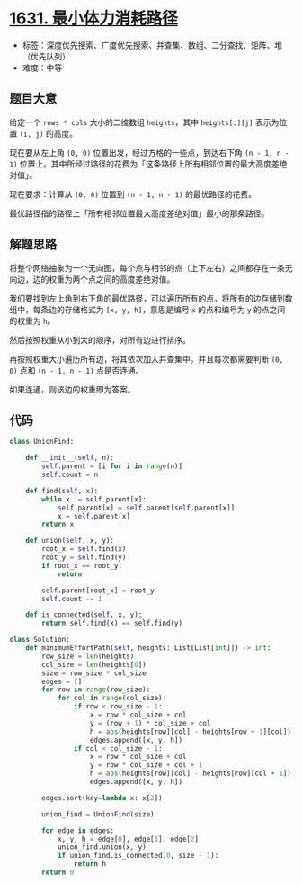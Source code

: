 # [1631. 最小体力消耗路径](https://leetcode.cn/problems/path-with-minimum-effort/)

- 标签：深度优先搜索、广度优先搜索、并查集、数组、二分查找、矩阵、堆（优先队列）
- 难度：中等

## 题目大意

给定一个 `rows * cols` 大小的二维数组 `heights`，其中 `heights[i][j]` 表示为位置 `(i, j)` 的高度。

现在要从左上角 `(0, 0)` 位置出发，经过方格的一些点，到达右下角 `(n - 1, n - 1)`  位置上。其中所经过路径的花费为「这条路径上所有相邻位置的最大高度差绝对值」。

现在要求：计算从 `(0, 0)` 位置到 `(n - 1, n - 1)`  的最优路径的花费。

最优路径指的路径上「所有相邻位置最大高度差绝对值」最小的那条路径。

## 解题思路

将整个网络抽象为一个无向图，每个点与相邻的点（上下左右）之间都存在一条无向边，边的权重为两个点之间的高度差绝对值。

我们要找到左上角到右下角的最优路径，可以遍历所有的点，将所有的边存储到数组中，每条边的存储格式为 `[x, y, h]`，意思是编号 `x` 的点和编号为 `y` 的点之间的权重为 `h`。

然后按照权重从小到大的顺序，对所有边进行排序。

再按照权重大小遍历所有边，将其依次加入并查集中。并且每次都需要判断 `(0, 0)` 点和 `(n - 1, n - 1)` 点是否连通。

如果连通，则该边的权重即为答案。

## 代码

```python
class UnionFind:

    def __init__(self, n):
        self.parent = [i for i in range(n)]
        self.count = n

    def find(self, x):
        while x != self.parent[x]:
            self.parent[x] = self.parent[self.parent[x]]
            x = self.parent[x]
        return x

    def union(self, x, y):
        root_x = self.find(x)
        root_y = self.find(y)
        if root_x == root_y:
            return

        self.parent[root_x] = root_y
        self.count -= 1

    def is_connected(self, x, y):
        return self.find(x) == self.find(y)

class Solution:
    def minimumEffortPath(self, heights: List[List[int]]) -> int:
        row_size = len(heights)
        col_size = len(heights[0])
        size = row_size * col_size
        edges = []
        for row in range(row_size):
            for col in range(col_size):
                if row < row_size - 1:
                    x = row * col_size + col
                    y = (row + 1) * col_size + col
                    h = abs(heights[row][col] - heights[row + 1][col])
                    edges.append([x, y, h])
                if col < col_size - 1:
                    x = row * col_size + col
                    y = row * col_size + col + 1
                    h = abs(heights[row][col] - heights[row][col + 1])
                    edges.append([x, y, h])

        edges.sort(key=lambda x: x[2])

        union_find = UnionFind(size)

        for edge in edges:
            x, y, h = edge[0], edge[1], edge[2]
            union_find.union(x, y)
            if union_find.is_connected(0, size - 1):
                return h
        return 0
```


